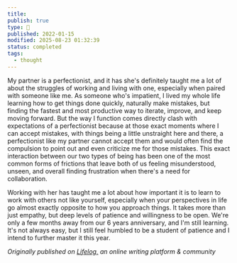 ```yaml
---
title:
publish: true
type: 🌳
published: 2022-01-15
modified: 2025-08-23 01:32:39
status: completed
tags:
  - thought
---
```

 My partner is a perfectionist, and it has she's definitely taught me a lot of about the struggles of working and living with one, especially when paired with someone like me. As someone who's impatient, I lived my whole life learning how to get things done quickly, naturally make mistakes, but finding the fastest and most productive way to iterate, improve, and keep moving forward. But the way I function comes directly clash with expectations of a perfectionist because at those exact moments where I can accept mistakes, with things being a little unstraight here and there, a perfectionist like my partner cannot accept them and would often find the compulsion to point out and even criticize me for those mistakes. This exact interaction between our two types of being has been one of the most common forms of frictions that leave both of us feeling misunderstood, unseen, and overall finding frustration when there's a need for collaboration.

Working with her has taught me a lot about how important it is to learn to work with others not like yourself, especially when your perspectives in life go almost exactly opposite to how you approach things. It takes more than just empathy, but deep levels of patience and willingness to be open. We're only a few months away from our 6 years anniversary, and I'm still learning. It's not always easy, but I still feel humbled to be a student of patience and I intend to further master it this year.

*Originally published on [Lifelog,](https://golifelog.com/) an online writing platform & community*